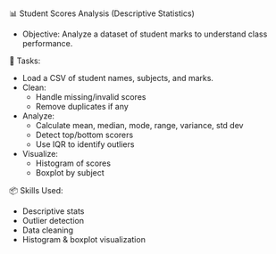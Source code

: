 📊 Student Scores Analysis (Descriptive Statistics)
- Objective: Analyze a dataset of student marks to understand class performance.

🔧 Tasks:
- Load a CSV of student names, subjects, and marks.
- Clean:
    - Handle missing/invalid scores
    - Remove duplicates if any
- Analyze:
    - Calculate mean, median, mode, range, variance, std dev
    - Detect top/bottom scorers
    - Use IQR to identify outliers
- Visualize:
    - Histogram of scores
    - Boxplot by subject

📦 Skills Used:
- Descriptive stats
- Outlier detection
- Data cleaning
- Histogram & boxplot visualization